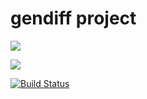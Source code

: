 # gendiff project

<a href="https://codeclimate.com/github/arkadiy93/project-lvl2-s233/maintainability"><img src="https://api.codeclimate.com/v1/badges/8d0c528416473ea1d52b/maintainability" /></a>

<a href="https://codeclimate.com/github/arkadiy93/project-lvl2-s233/test_coverage"><img src="https://api.codeclimate.com/v1/badges/8d0c528416473ea1d52b/test_coverage" /></a>

[![Build Status](https://travis-ci.org/arkadiy93/project-lvl2-s233.svg?branch=master)](https://travis-ci.org/arkadiy93/project-lvl2-s233)
